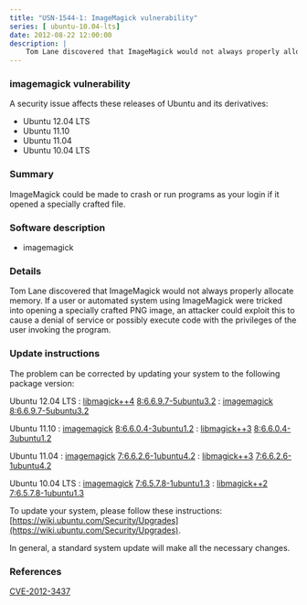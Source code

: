 ```yaml
---
title: "USN-1544-1: ImageMagick vulnerability"
series: [ ubuntu-10.04-lts]
date: 2012-08-22 12:00:00
description: |
    Tom Lane discovered that ImageMagick would not always properly allocate memory. If a user or automated system using ImageMagick were tricked into opening a specially crafted PNG image, an attacker could exploit this to cause a denial of service or possibly execute code with the privileges of the user invoking the program. 
--- 
```

 
 


### imagemagick vulnerability

A security issue affects these releases of Ubuntu and its derivatives:

* Ubuntu 12.04 LTS
* Ubuntu 11.10
* Ubuntu 11.04
* Ubuntu 10.04 LTS

### Summary

ImageMagick could be made to crash or run programs as your login if it opened a specially crafted file.

### Software description

* imagemagick 

### Details

Tom Lane discovered that ImageMagick would not always properly allocate memory. If a user or automated system using ImageMagick were tricked into opening a specially crafted PNG image, an attacker could exploit this to cause a denial of service or possibly execute code with the privileges of the user invoking the program. 

### Update instructions

The problem can be corrected by updating your system to the following package version:

Ubuntu 12.04 LTS
 : [libmagick++4](https://launchpad.net/ubuntu/+source/imagemagick) <span> [8:6.6.9.7-5ubuntu3.2](https://launchpad.net/ubuntu/+source/imagemagick/8:6.6.9.7-5ubuntu3.2) </span> 
 : [imagemagick](https://launchpad.net/ubuntu/+source/imagemagick) <span> [8:6.6.9.7-5ubuntu3.2](https://launchpad.net/ubuntu/+source/imagemagick/8:6.6.9.7-5ubuntu3.2) </span> 

Ubuntu 11.10
 : [imagemagick](https://launchpad.net/ubuntu/+source/imagemagick) <span> [8:6.6.0.4-3ubuntu1.2](https://launchpad.net/ubuntu/+source/imagemagick/8:6.6.0.4-3ubuntu1.2) </span> 
 : [libmagick++3](https://launchpad.net/ubuntu/+source/imagemagick) <span> [8:6.6.0.4-3ubuntu1.2](https://launchpad.net/ubuntu/+source/imagemagick/8:6.6.0.4-3ubuntu1.2) </span> 

Ubuntu 11.04
 : [imagemagick](https://launchpad.net/ubuntu/+source/imagemagick) <span> [7:6.6.2.6-1ubuntu4.2](https://launchpad.net/ubuntu/+source/imagemagick/7:6.6.2.6-1ubuntu4.2) </span> 
 : [libmagick++3](https://launchpad.net/ubuntu/+source/imagemagick) <span> [7:6.6.2.6-1ubuntu4.2](https://launchpad.net/ubuntu/+source/imagemagick/7:6.6.2.6-1ubuntu4.2) </span> 

Ubuntu 10.04 LTS
 : [imagemagick](https://launchpad.net/ubuntu/+source/imagemagick) <span> [7:6.5.7.8-1ubuntu1.3](https://launchpad.net/ubuntu/+source/imagemagick/7:6.5.7.8-1ubuntu1.3) </span> 
 : [libmagick++2](https://launchpad.net/ubuntu/+source/imagemagick) <span> [7:6.5.7.8-1ubuntu1.3](https://launchpad.net/ubuntu/+source/imagemagick/7:6.5.7.8-1ubuntu1.3) </span> 

To update your system, please follow these instructions: [https://wiki.ubuntu.com/Security/Upgrades](https://wiki.ubuntu.com/Security/Upgrades).

In general, a standard system update will make all the necessary changes. 

### References

 
 [CVE-2012-3437](http://people.ubuntu.com/~ubuntu-security/cve/CVE-2012-3437)
 

